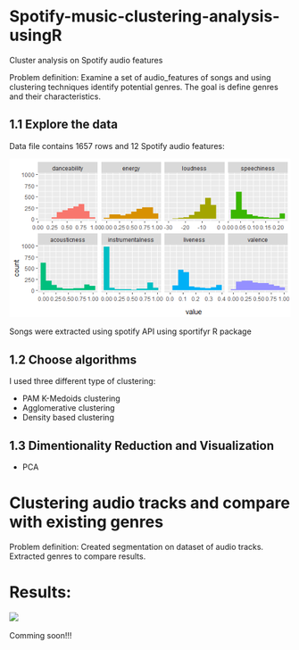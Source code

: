 # Spotify-music-clustering-analysis-usingR
Cluster analysis on Spotify audio features

Problem definition: 
Examine a set of audio_features of songs and using clustering techniques identify potential genres.
The goal is define genres and their characteristics.

## 1.1 Explore the data
Data file contains 1657 rows and 12 Spotify audio features:

 ![](numVariables.png)
 
Songs were extracted using spotify API using sportifyr R package

## 1.2 Choose algorithms
I used three different type of clustering:
- PAM K-Medoids clustering
- Agglomerative clustering
- Density based clustering

## 1.3 Dimentionality Reduction and Visualization

- PCA

# Clustering audio tracks and compare with existing genres

Problem definition: 
Created segmentation on dataset of audio tracks.
Extracted genres to compare results.

# Results:

![](dendogram.png)

Comming soon!!!
